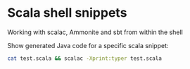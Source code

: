 # Scala shell snippets
Working with scalac, Ammonite and sbt from within the shell

Show generated Java code for a specific scala snippet:
```bash
cat test.scala && scalac -Xprint:typer test.scala
```
